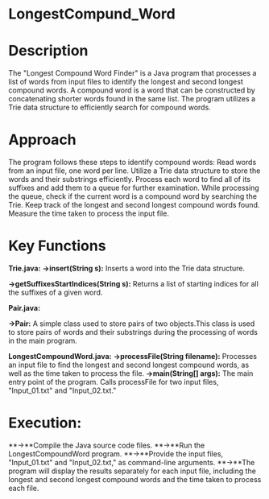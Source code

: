 # LongestCompund_Word

# Description
The "Longest Compound Word Finder" is a Java program that processes a list of words from input files to identify the longest and second longest compound words. A compound word is a word that can be constructed by concatenating shorter words found in the same list. The program utilizes a Trie data structure to efficiently search for compound words.

# Approach
The program follows these steps to identify compound words:
Read words from an input file, one word per line.
Utilize a Trie data structure to store the words and their substrings efficiently.
Process each word to find all of its suffixes and add them to a queue for further examination.
While processing the queue, check if the current word is a compound word by searching the Trie.
Keep track of the longest and second longest compound words found.
Measure the time taken to process the input file.

# Key Functions

**Trie.java:**
**->insert(String s):** Inserts a word into the Trie data structure.

**->getSuffixesStartIndices(String s):** Returns a list of starting indices for all the suffixes of a given word.

**Pair.java:**

**->Pair:** A simple class used to store pairs of two objects.This class is used to store pairs of words and their substrings during the processing of words in the main program.

**LongestCompoundWord.java:**
**->processFile(String filename):** Processes an input file to find the longest and second longest compound words, as well as the time taken to process the file.
**->main(String[] args):** The main entry point of the program. Calls processFile for two input files, "Input_01.txt" and "Input_02.txt."

# Execution:
**->**Compile the Java source code files.
**->**Run the LongestCompoundWord program.
**->**Provide the input files, "Input_01.txt" and "Input_02.txt," as command-line arguments.
**->**The program will display the results separately for each input file, including the longest and second longest compound words and the time taken to process each file.
